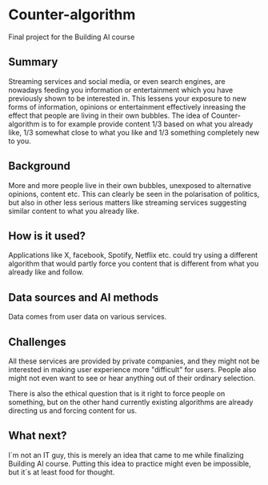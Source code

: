 # Counter-algorithm

Final project for the Building AI course

## Summary

Streaming services and social media, or even search engines, are nowadays feeding you information or entertainment which you have previously shown to be interested in. 
This lessens your exposure to new forms of information, opinions or entertainment effectively inreasing the effect that people are living in their own bubbles.
The idea of Counter-algorithm is to for example provide content 1/3 based on what you already like, 1/3 somewhat close to what you like and 1/3 something completely new to you.
 
## Background

More and more people live in their own bubbles, unexposed to alternative opinions, content etc. This can clearly be seen in the polarisation of politics, but also in other less serious matters like streaming services
suggesting similar content to what you already like.

## How is it used?

Applications like X, facebook, Spotify, Netflix etc. could try using a different algorithm that would partly force you content that is different from what you already like and follow. 

## Data sources and AI methods

Data comes from user data on various services.

## Challenges

All these services are provided by private companies, and they might not be interested in making user experience more "difficult" for users. People also
might not even want to see or hear anything out of their ordinary selection.

There is also the ethical question that is it right to force people on something, but on the other hand currently existing algorithms are already directing us and forcing content for us.

## What next?

I´m not an IT guy, this is merely an idea that came to me while finalizing Building AI course. Putting this idea to practice might even be impossible, but it´s at least food for thought. 


